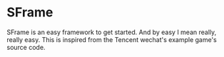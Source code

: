 # SFrame

SFrame is an easy framework to get started. And by easy I mean really, really easy. This is inspired from the Tencent wechat's example game's source code.
